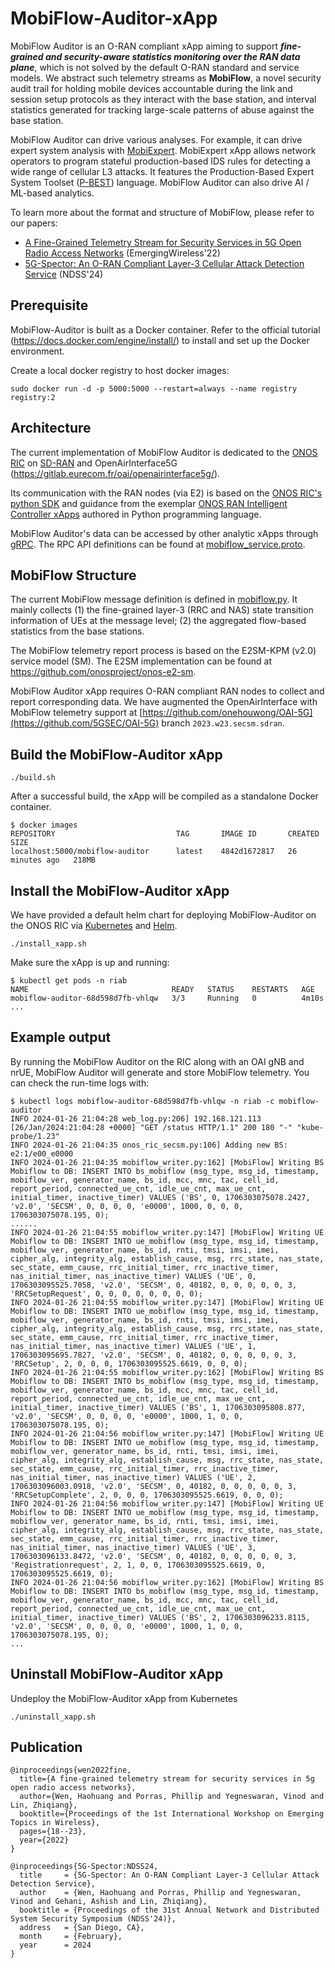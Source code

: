 <!--
SPDX-FileCopyrightText: Copyright 2004-present Facebook. All Rights Reserved.
SPDX-FileCopyrightText: 2019-present Open Networking Foundation <info@opennetworking.org>

SPDX-License-Identifier: Apache-2.0
-->

# MobiFlow-Auditor-xApp

MobiFlow Auditor is an O-RAN compliant xApp aiming to support ***fine-grained and security-aware statistics monitoring over the RAN data plane***, which is not solved by the default O-RAN standard and service models. We abstract such telemetry streams as **MobiFlow**, a novel security audit trail for holding mobile devices accountable during the link and session setup protocols as they interact with the base station, and interval statistics generated for tracking large-scale patterns of abuse against the base station.

MobiFlow Auditor can drive various analyses. For example, it can drive expert system analysis with [MobiExpert](https://github.com/5GSEC/MobieXpert). MobiExpert xApp allows network operators to program stateful production-based IDS rules for detecting a wide range of cellular L3 attacks. It features the Production-Based Expert System Toolset ([P-BEST](https://ieeexplore.ieee.org/document/766911)) language. MobiFlow Auditor can also drive AI / ML-based analytics. 

To learn more about the format and structure of MobiFlow, please refer to our papers:

- [A Fine-Grained Telemetry Stream for Security Services in 5G Open Radio Access Networks](https://dl.acm.org/doi/abs/10.1145/3565474.3569070) (EmergingWireless'22)
- [5G-Spector: An O-RAN Compliant Layer-3 Cellular Attack Detection Service](https://web.cse.ohio-state.edu/~wen.423/papers/5G-Spector-NDSS24.pdf) (NDSS'24)




## Prerequisite

MobiFlow-Auditor is built as a Docker container. Refer to the official tutorial (https://docs.docker.com/engine/install/) to install and set up the Docker environment.

Create a local docker registry to host docker images: 

```
sudo docker run -d -p 5000:5000 --restart=always --name registry registry:2
```

## Architecture

The current implementation of MobiFlow Auditor is dedicated to the [ONOS RIC](https://docs.onosproject.org/v0.6.0/onos-cli/docs/cli/onos_ric/) on [SD-RAN](https://docs.sd-ran.org/master/index.html) and OpenAirInterface5G (https://gitlab.eurecom.fr/oai/openairinterface5g/).

Its communication with the RAN nodes (via E2) is based on the [ONOS RIC's python SDK](https://github.com/onosproject/onos-ric-sdk-py) and guidance from the exemplar [ONOS RAN Intelligent Controller xApps](https://github.com/onosproject/onos-ric-python-apps/) authored in Python programming language.

MobiFlow Auditor's data can be accessed by other analytic xApps through [gRPC](https://grpc.io/docs/languages/python/). The RPC API definitions can be found at [mobiflow_service.proto](https://github.com/5GSEC/MobiFlow-Auditor/blob/main/mobiflow-auditor/secsm/rpc/protos/mobiflow_service.proto).



## MobiFlow Structure

The current MobiFlow message definition is defined in [mobiflow.py](https://github.com/5GSEC/MobiFlow-Auditor/blob/main/mobiflow-auditor/secsm/mobiflow/mobiflow.py). It mainly collects (1) the fine-grained layer-3 (RRC and NAS) state transition information of UEs at the message level; (2) the aggregated flow-based statistics from the base stations.

The MobiFlow telemetry report process is based on the E2SM-KPM (v2.0) service model (SM). The E2SM implementation can be found at https://github.com/onosproject/onos-e2-sm.

MobiFlow Auditor xApp requires O-RAN compliant RAN nodes to collect and report corresponding data. We have augmented the OpenAirInterface with MobiFlow telemetry support at [https://github.com/onehouwong/OAI-5G](https://github.com/5GSEC/OAI-5G) branch `2023.w23.secsm.sdran`.


## Build the MobiFlow-Auditor xApp

```
./build.sh
```

After a successful build, the xApp will be compiled as a standalone Docker container.

```
$ docker images
REPOSITORY                           TAG       IMAGE ID       CREATED          SIZE
localhost:5000/mobiflow-auditor      latest    4842d1672817   26 minutes ago   218MB
```


## Install the MobiFlow-Auditor xApp

We have provided a default helm chart for deploying MobiFlow-Auditor on the ONOS RIC via [Kubernetes](https://kubernetes.io/) and [Helm](https://helm.sh/).

```
./install_xapp.sh
```

Make sure the xApp is up and running:

```
$ kubectl get pods -n riab
NAME                                READY   STATUS    RESTARTS   AGE
mobiflow-auditor-68d598d7fb-vhlqw   3/3     Running   0          4m10s
...
```

## Example output

By running the MobiFlow Auditor on the RIC along with an OAI gNB and nrUE, MobiFlow Auditor will generate and store MobiFlow telemetry. You can check the run-time logs with:

```
$ kubectl logs mobiflow-auditor-68d598d7fb-vhlqw -n riab -c mobiflow-auditor
INFO 2024-01-26 21:04:28 web_log.py:206] 192.168.121.113 [26/Jan/2024:21:04:28 +0000] "GET /status HTTP/1.1" 200 180 "-" "kube-probe/1.23"
INFO 2024-01-26 21:04:35 onos_ric_secsm.py:106] Adding new BS: e2:1/e00_e0000
INFO 2024-01-26 21:04:35 mobiflow_writer.py:162] [MobiFlow] Writing BS Mobiflow to DB: INSERT INTO bs_mobiflow (msg_type, msg_id, timestamp, mobiflow_ver, generator_name, bs_id, mcc, mnc, tac, cell_id, report_period, connected_ue_cnt, idle_ue_cnt, max_ue_cnt, initial_timer, inactive_timer) VALUES ('BS', 0, 1706303075078.2427, 'v2.0', 'SECSM', 0, 0, 0, 0, 'e0000', 1000, 0, 0, 0, 1706303075078.195, 0);
......
INFO 2024-01-26 21:04:55 mobiflow_writer.py:147] [MobiFlow] Writing UE Mobiflow to DB: INSERT INTO ue_mobiflow (msg_type, msg_id, timestamp, mobiflow_ver, generator_name, bs_id, rnti, tmsi, imsi, imei, cipher_alg, integrity_alg, establish_cause, msg, rrc_state, nas_state, sec_state, emm_cause, rrc_initial_timer, rrc_inactive_timer, nas_initial_timer, nas_inactive_timer) VALUES ('UE', 0, 1706303095525.7058, 'v2.0', 'SECSM', 0, 40182, 0, 0, 0, 0, 0, 3, 'RRCSetupRequest', 0, 0, 0, 0, 0, 0, 0, 0);
INFO 2024-01-26 21:04:55 mobiflow_writer.py:147] [MobiFlow] Writing UE Mobiflow to DB: INSERT INTO ue_mobiflow (msg_type, msg_id, timestamp, mobiflow_ver, generator_name, bs_id, rnti, tmsi, imsi, imei, cipher_alg, integrity_alg, establish_cause, msg, rrc_state, nas_state, sec_state, emm_cause, rrc_initial_timer, rrc_inactive_timer, nas_initial_timer, nas_inactive_timer) VALUES ('UE', 1, 1706303095695.7827, 'v2.0', 'SECSM', 0, 40182, 0, 0, 0, 0, 0, 3, 'RRCSetup', 2, 0, 0, 0, 1706303095525.6619, 0, 0, 0);
INFO 2024-01-26 21:04:55 mobiflow_writer.py:162] [MobiFlow] Writing BS Mobiflow to DB: INSERT INTO bs_mobiflow (msg_type, msg_id, timestamp, mobiflow_ver, generator_name, bs_id, mcc, mnc, tac, cell_id, report_period, connected_ue_cnt, idle_ue_cnt, max_ue_cnt, initial_timer, inactive_timer) VALUES ('BS', 1, 1706303095808.877, 'v2.0', 'SECSM', 0, 0, 0, 0, 'e0000', 1000, 1, 0, 0, 1706303075078.195, 0);
INFO 2024-01-26 21:04:56 mobiflow_writer.py:147] [MobiFlow] Writing UE Mobiflow to DB: INSERT INTO ue_mobiflow (msg_type, msg_id, timestamp, mobiflow_ver, generator_name, bs_id, rnti, tmsi, imsi, imei, cipher_alg, integrity_alg, establish_cause, msg, rrc_state, nas_state, sec_state, emm_cause, rrc_initial_timer, rrc_inactive_timer, nas_initial_timer, nas_inactive_timer) VALUES ('UE', 2, 1706303096003.0918, 'v2.0', 'SECSM', 0, 40182, 0, 0, 0, 0, 0, 3, 'RRCSetupComplete', 2, 0, 0, 0, 1706303095525.6619, 0, 0, 0);
INFO 2024-01-26 21:04:56 mobiflow_writer.py:147] [MobiFlow] Writing UE Mobiflow to DB: INSERT INTO ue_mobiflow (msg_type, msg_id, timestamp, mobiflow_ver, generator_name, bs_id, rnti, tmsi, imsi, imei, cipher_alg, integrity_alg, establish_cause, msg, rrc_state, nas_state, sec_state, emm_cause, rrc_initial_timer, rrc_inactive_timer, nas_initial_timer, nas_inactive_timer) VALUES ('UE', 3, 1706303096133.8472, 'v2.0', 'SECSM', 0, 40182, 0, 0, 0, 0, 0, 3, 'Registrationrequest', 2, 1, 0, 0, 1706303095525.6619, 0, 1706303095525.6619, 0);
INFO 2024-01-26 21:04:56 mobiflow_writer.py:162] [MobiFlow] Writing BS Mobiflow to DB: INSERT INTO bs_mobiflow (msg_type, msg_id, timestamp, mobiflow_ver, generator_name, bs_id, mcc, mnc, tac, cell_id, report_period, connected_ue_cnt, idle_ue_cnt, max_ue_cnt, initial_timer, inactive_timer) VALUES ('BS', 2, 1706303096233.8115, 'v2.0', 'SECSM', 0, 0, 0, 0, 'e0000', 1000, 1, 0, 0, 1706303075078.195, 0);
...
```

## Uninstall MobiFlow-Auditor xApp

Undeploy the MobiFlow-Auditor xApp from Kubernetes

```
./uninstall_xapp.sh
```


## Publication

```
@inproceedings{wen2022fine,
  title={A fine-grained telemetry stream for security services in 5g open radio access networks},
  author={Wen, Haohuang and Porras, Phillip and Yegneswaran, Vinod and Lin, Zhiqiang},
  booktitle={Proceedings of the 1st International Workshop on Emerging Topics in Wireless},
  pages={18--23},
  year={2022}
}
```

```
@inproceedings{5G-Spector:NDSS24,
  title     = {5G-Spector: An O-RAN Compliant Layer-3 Cellular Attack Detection Service},
  author    = {Wen, Haohuang and Porras, Phillip and Yegneswaran, Vinod and Gehani, Ashish and Lin, Zhiqiang},
  booktitle = {Proceedings of the 31st Annual Network and Distributed System Security Symposium (NDSS'24)},
  address   = {San Diego, CA},
  month     = {February},
  year      = 2024
}
```
